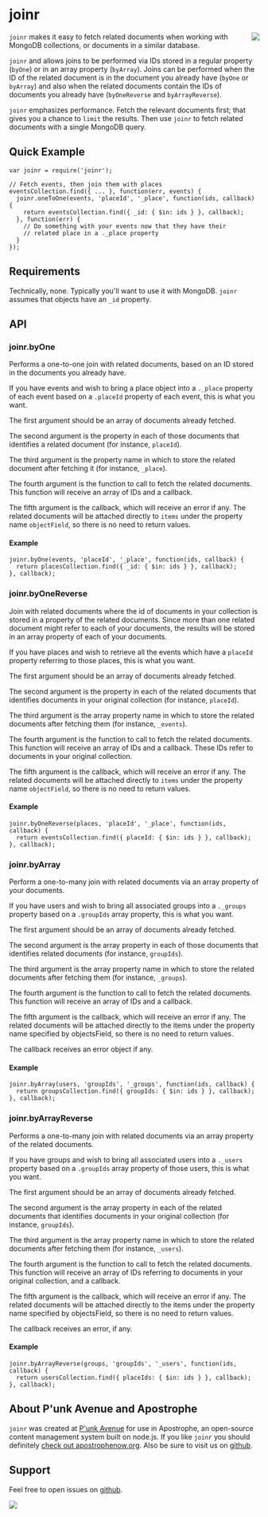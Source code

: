 # joinr

<a href="http://apostrophenow.org/"><img src="https://raw.github.com/punkave/joinr/master/logos/logo-box-madefor.png" align="right" /></a>

`joinr` makes it easy to fetch related documents when working with MongoDB collections, or documents in a similar database.

`joinr` and allows joins to be performed via IDs stored in a regular property (`byOne`) or in an array property (`byArray`). Joins can be performed when the ID of the related document is in the document you already have (`byOne` or `byArray`) and also when the related documents contain the IDs of documents you already have (`byOneReverse` and `byArrayReverse`).

`joinr` emphasizes performance. Fetch the relevant documents first; that gives you a chance to `limit` the results. Then use `joinr` to fetch related documents with a single MongoDB query.

## Quick Example

    var joinr = require('joinr');

    // Fetch events, then join them with places
    eventsCollection.find({ ... }, function(err, events) {
      joinr.oneToOne(events, 'placeId', '_place', function(ids, callback) {
        return eventsCollection.find({ _id: { $in: ids } }, callback);
      }, function(err) {
        // Do something with your events now that they have their
        // related place in a ._place property
      }
    });

## Requirements

Technically, none. Typically you'll want to use it with MongoDB. `joinr` assumes that objects have an `_id` property.

## API

### joinr.byOne

Performs a one-to-one join with related documents, based on an ID stored in the documents you already have.

If you have events and wish to bring a place object into a `._place` property
of each event based on a `.placeId` property of each event, this is what you want.

The first argument should be an array of documents already fetched.

The second argument is the property in each of those documents that identifies
a related document (for instance, `placeId`).

The third argument is the property name in which to store the related
document after fetching it (for instance, `_place`).

The fourth argument is the function to call to fetch the related documents.
This function will receive an array of IDs and a callback.

The fifth argument is the callback, which will receive an error if any.
The related documents will be attached directly to `items` under the
property name `objectField`, so there is no need to return values.

#### Example

    joinr.byOne(events, 'placeId', '_place', function(ids, callback) {
      return placesCollection.find({ _id: { $in: ids } }, callback);
    }, callback);

### joinr.byOneReverse

Join with related documents where the id of documents in your collection
is stored in a property of the related documents. Since more than one related
document might refer to each of your documents, the results will be stored in
an array property of each of your documents.

If you have places and wish to retrieve all the events which have a
`placeId` property referring to those places, this is what you want.

The first argument should be an array of documents already fetched.

The second argument is the property in each of the related documents
that identifies documents in your original collection (for instance, `placeId`).

The third argument is the array property name in which to store the related
documents after fetching them (for instance, `_events`).

The fourth argument is the function to call to fetch the related documents.
This function will receive an array of IDs and a callback. These IDs refer
to documents in your original collection.

The fifth argument is the callback, which will receive an error if any.
The related documents will be attached directly to `items` under the
property name `objectField`, so there is no need to return values.

#### Example

    joinr.byOneReverse(places, 'placeId', '_place', function(ids, callback) {
      return eventsCollection.find({ placeId: { $in: ids } }, callback);
    }, callback);

### joinr.byArray

Perform a one-to-many join with related documents via an array property
of your documents.

If you have users and wish to bring all associated groups into a
`._groups` property based on a `.groupIds` array property, this is what
you want.

The first argument should be an array of documents already fetched.

The second argument is the array property in each of those documents that
identifies related documents (for instance, `groupIds`).

The third argument is the array property name in which to store the related
documents after fetching them (for instance, `_groups`).

The fourth argument is the function to call to fetch the related documents.
This function will receive an array of IDs and a callback.

The fifth argument is the callback, which will receive an error if any.
The related documents will be attached directly to the items under the
property name specified by objectsField, so there is no need to return values.

The callback receives an error object if any.

#### Example

    joinr.byArray(users, 'groupIds', '_groups', function(ids, callback) {
      return groupsCollection.find({ groupIds: { $in: ids } }, callback);
    }, callback);

### joinr.byArrayReverse

Performs a one-to-many join with related documents via an array property
of the related documents.

If you have groups and wish to bring all associated users into a
`._users` property based on a `.groupIds` array property of those users,
this is what you want.

The first argument should be an array of documents already fetched.

The second argument is the array property in each of the related documents
that identifies documents in your original collection (for instance,
`groupIds`).

The third argument is the array property name in which to store the related
documents after fetching them (for instance, `_users`).

The fourth argument is the function to call to fetch the related documents.
This function will receive an array of IDs referring to documents in
your original collection, and a callback.

The fifth argument is the callback, which will receive an error if any.
The related documents will be attached directly to the items under the
property name specified by objectsField, so there is no need to return values.

The callback receives an error, if any.

#### Example

    joinr.byArrayReverse(groups, 'groupIds', '_users', function(ids, callback) {
      return usersCollection.find({ placeIds: { $in: ids } }, callback);
    }, callback);

## About P'unk Avenue and Apostrophe

`joinr` was created at [P'unk Avenue](http://punkave.com) for use in Apostrophe, an open-source content management system built on node.js. If you like `joinr` you should definitely [check out apostrophenow.org](http://apostrophenow.org). Also be sure to visit us on [github](http://github.com/punkave).

## Support

Feel free to open issues on [github](http://github.com/punkave/joinr).

<a href="http://punkave.com/"><img src="https://raw.github.com/punkave/joinr/master/logos/logo-box-builtby.png" /></a>

